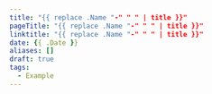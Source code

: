 ```yaml
---
title: "{{ replace .Name "-" " " | title }}"
pageTitle: "{{ replace .Name "-" " " | title }}"
linktitle: "{{ replace .Name "-" " " | title }}"
date: {{ .Date }}
aliases: []
draft: true
tags:
  - Example
---
```


